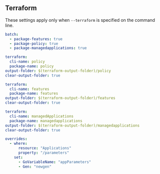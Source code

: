 
## Terraform

These settings apply only when `--terraform` is specified on the command line.

<!-- ``` yaml $(terraform)
terraform:
    cli-name: features
    package-name: features
clear-output-folder: true
output-folder: $(terraform-output-folder)/features
``` -->
``` yaml $(terraform)
batch:
  - package-features: true
  - package-policy: true
  - package-managedapplications: true
```

```yaml $(terraform) && $(package-policy)
terraform:
  cli-name: policy
  package-name: policy
output-folder: $(terraform-output-folder)/policy
clear-output-folder: true
```

```yaml $(terraform) && $(package-features)
terraform:
  cli-name: features
  package-name: features
output-folder: $(terraform-output-folder)/features
clear-output-folder: true
```

```yaml $(terraform) && $(package-managedapplications)
terraform:
  cli-name: managedApplications
  package-name: managedapplications
output-folder: $(terraform-output-folder)/managedapplications
clear-output-folder: true

overrides:
  - where:
      resource: "Applications"
      property: "/parameters"
    set:
      - GoVariableName: "appParameters"
      - Gen: "newgen"
```